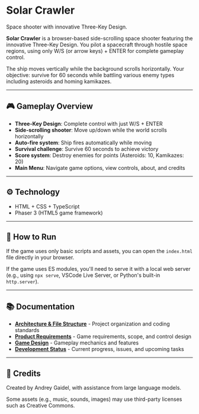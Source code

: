 # Solar Crawler

Space shooter with innovative Three-Key Design.

**Solar Crawler** is a browser-based side-scrolling space shooter featuring the innovative Three-Key Design. 
You pilot a spacecraft through hostile space regions, using only W/S (or arrow keys) + ENTER for complete gameplay control.

The ship moves vertically while the background scrolls horizontally. Your objective: survive for 60 seconds while battling various enemy types including asteroids and homing kamikazes.

---

## 🎮 Gameplay Overview

- **Three-Key Design**: Complete control with just W/S + ENTER
- **Side-scrolling shooter**: Move up/down while the world scrolls horizontally  
- **Auto-fire system**: Ship fires automatically while moving
- **Survival challenge**: Survive 60 seconds to achieve victory
- **Score system**: Destroy enemies for points (Asteroids: 10, Kamikazes: 20)
- **Main Menu**: Navigate game options, view controls, about, and credits

---

## ⚙️ Technology

- HTML + CSS + TypeScript
- Phaser 3 (HTML5 game framework)

---

## 🧪 How to Run

If the game uses only basic scripts and assets, you can open the `index.html` file directly in your browser.

If the game uses ES modules, you'll need to serve it with a local web server (e.g., using `npx serve`, VSCode Live Server, or Python's built-in `http.server`).

---

## 📚 Documentation

- **[Architecture & File Structure](docs/architecture.md)** - Project organization and coding standards
- **[Product Requirements](docs/prd.md)** - Game requirements, scope, and control design
- **[Game Design](docs/design.md)** - Gameplay mechanics and features
- **[Development Status](docs/todo.md)** - Current progress, issues, and upcoming tasks

---

## 📄 Credits

Created by Andrey Gaidel, with assistance from large language models.

Some assets (e.g., music, sounds, images) may use third-party licenses such as Creative Commons.

